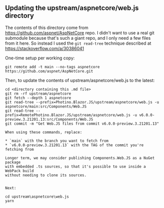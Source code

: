 ## Updating the upstream/aspnetcore/web.js directory

The contents of this directory come from https://github.com/aspnet/AspNetCore repo. I didn't want to use a real git submodule because that's such a giant repo, and I only need a few files from it here. So instead I used the `git read-tree` technique described at https://stackoverflow.com/a/30386041

One-time setup per working copy:

    git remote add -t main --no-tags aspnetcore https://github.com/aspnet/AspNetCore.git

Then, to update the contents of upstream/aspnetcore/web.js to the latest:

    cd <directory containing this .md file>
    git rm -rf upstream/aspnetcore
    git fetch --depth 1 aspnetcore
    git read-tree --prefix=Photino.Blazor.JS/upstream/aspnetcore/web.js -u aspnetcore/main:src/Components/Web.JS
    git read-tree --prefix=RemotePhotino.Blazor.JS/upstream/aspnetcore/web.js -u v6.0.0-preview.3.21201.13:src/Components/Web.JS
    git commit -m "Get Web.JS files from commit v6.0.0-preview.3.21201.13"

    When using these commands, replace:

    * `main` with the branch you want to fetch from
    * `v6.0.0-preview.3.21201.13` with the TAG of the commit you're fetching from

    Longer term, we may consider publishing Components.Web.JS as a NuGet package
    with embedded .ts sources, so that it's possible to use inside a WebPack build
    without needing to clone its sources.


    Next:

    cd upstream\aspnetcore\web.js
    yarn


